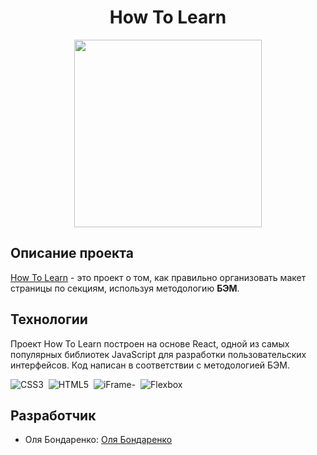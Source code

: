 <h1 align='center'>How To Learn</h1>

<p align='center'>
 <img src="https://i.giphy.com/media/I0g3jREJnV4gaGTZlx/giphy.webp" width="300" height="300"/>
<p/>

## Описание проекта

<a href="/" target="_blank">How To Learn</a> - это проект о том, как правильно организовать макет страницы по секциям, используя методологию __БЭМ__.

## Технологии

Проект How To Learn построен на основе React, одной из самых популярных библиотек JavaScript для разработки пользовательских интерфейсов. Код написан в соответствии с методологией БЭМ.

<div>
  <img src="https://img.shields.io/badge/CSS3-%23df2367?logo=css3&logoColor=%23fff"
  title="CSS3" alt="CSS3"/>&nbsp;
  <img src="https://img.shields.io/badge/HTML5-%23532ba3?logo=html5&logoColor=%23fff"
  title="HTML5" alt="HTML5"/>&nbsp;
  <img src="https://img.shields.io/badge/iFrame-%230e8278"
  title="iFrame-" alt="iFrame-"/>&nbsp;
  <img src="https://img.shields.io/badge/Flexbox-%23318835"
  title="Flexbox" alt="Flexbox"/>
</div>

## Разработчик

- Оля Бондаренко: [Оля Бондаренко](https://github.com/bonnhelga86)
